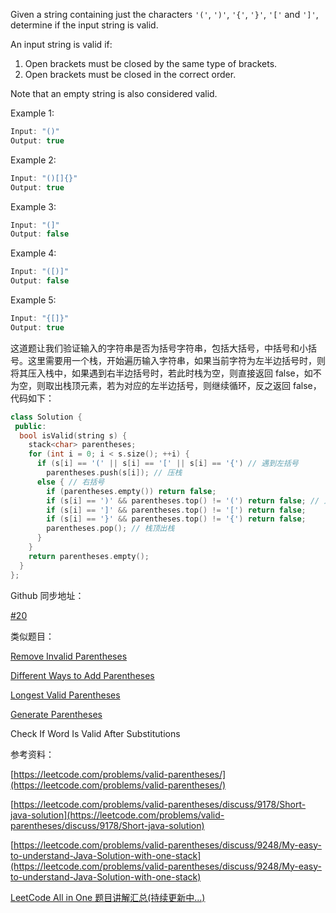 Given a string containing just the characters `'('`, `')'`, `'{'`, `'}'`, `'['` and `']'`, determine if the input string is valid.

An input string is valid if:

1. Open brackets must be closed by the same type of brackets.
2. Open brackets must be closed in the correct order.

Note that an empty string is also considered valid.

Example 1:

```cpp
Input: "()"
Output: true
```

Example 2:

```cpp
Input: "()[]{}"
Output: true
```

Example 3:

```cpp
Input: "(]"
Output: false
```

Example 4:

```cpp
Input: "([)]"
Output: false
```

Example 5:

```cpp
Input: "{[]}"
Output: true
```

这道题让我们验证输入的字符串是否为括号字符串，包括大括号，中括号和小括号。这里需要用一个栈，开始遍历输入字符串，如果当前字符为左半边括号时，则将其压入栈中，如果遇到右半边括号时，若此时栈为空，则直接返回 false，如不为空，则取出栈顶元素，若为对应的左半边括号，则继续循环，反之返回 false，代码如下：

```cpp
class Solution {
 public:
  bool isValid(string s) {
    stack<char> parentheses;
    for (int i = 0; i < s.size(); ++i) {
      if (s[i] == '(' || s[i] == '[' || s[i] == '{') // 遇到左括号
        parentheses.push(s[i]); // 压栈
      else { // 右括号
        if (parentheses.empty()) return false;
        if (s[i] == ')' && parentheses.top() != '(') return false; // 比较栈顶
        if (s[i] == ']' && parentheses.top() != '[') return false;
        if (s[i] == '}' && parentheses.top() != '{') return false;
        parentheses.pop(); // 栈顶出栈
      }
    }
    return parentheses.empty();
  }
};
```

Github 同步地址：

[#20](https://github.com/grandyang/leetcode/issues/20)

类似题目：

[Remove Invalid Parentheses](http://www.cnblogs.com/grandyang/p/4944875.html)

[Different Ways to Add Parentheses](http://www.cnblogs.com/grandyang/p/4682458.html)

[Longest Valid Parentheses](http://www.cnblogs.com/grandyang/p/4424731.html)

[Generate Parentheses](http://www.cnblogs.com/grandyang/p/4444160.html)

Check If Word Is Valid After Substitutions

参考资料：

[https://leetcode.com/problems/valid-parentheses/](https://leetcode.com/problems/valid-parentheses/)

[https://leetcode.com/problems/valid-parentheses/discuss/9178/Short-java-solution](https://leetcode.com/problems/valid-parentheses/discuss/9178/Short-java-solution)

[https://leetcode.com/problems/valid-parentheses/discuss/9248/My-easy-to-understand-Java-Solution-with-one-stack](https://leetcode.com/problems/valid-parentheses/discuss/9248/My-easy-to-understand-Java-Solution-with-one-stack)

[LeetCode All in One 题目讲解汇总(持续更新中...)](http://www.cnblogs.com/grandyang/p/4606334.html)